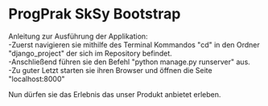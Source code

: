 # ProgPrak SkSy Bootstrap

Anleitung zur Ausführung der Applikation:  
-Zuerst navigieren sie mithilfe des Terminal Kommandos "cd" in den Ordner "django_project" der sich im Repository befindet.  
-Anschließend führen sie den Befehl "python manage.py runserver" aus.  
-Zu guter Letzt starten sie ihren Browser und öffnen die Seite "localhost:8000"  

Nun dürfen sie das Erlebnis das unser Produkt anbietet erleben.
